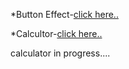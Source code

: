 *Button Effect-[click here..](https://satyamrai0510.github.io/star-aligns/button_effect/)

*Calcultor-[click here..](https://satyamrai0510.github.io/star-aligns/calculator/)

calculator in progress....
